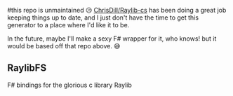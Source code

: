 #this repo is unmaintained 😥
[ChrisDill/Raylib-cs](https://github.com/ChrisDill/Raylib-cs) has been doing a great job keeping things up to date, and I just don't have the time to get this generator to a place where I'd like it to be. 

In the future, maybe I'll make a sexy F# wrapper for it, who knows! but it would be based off that repo above. 😅

## RaylibFS
F# bindings for the glorious c library Raylib

